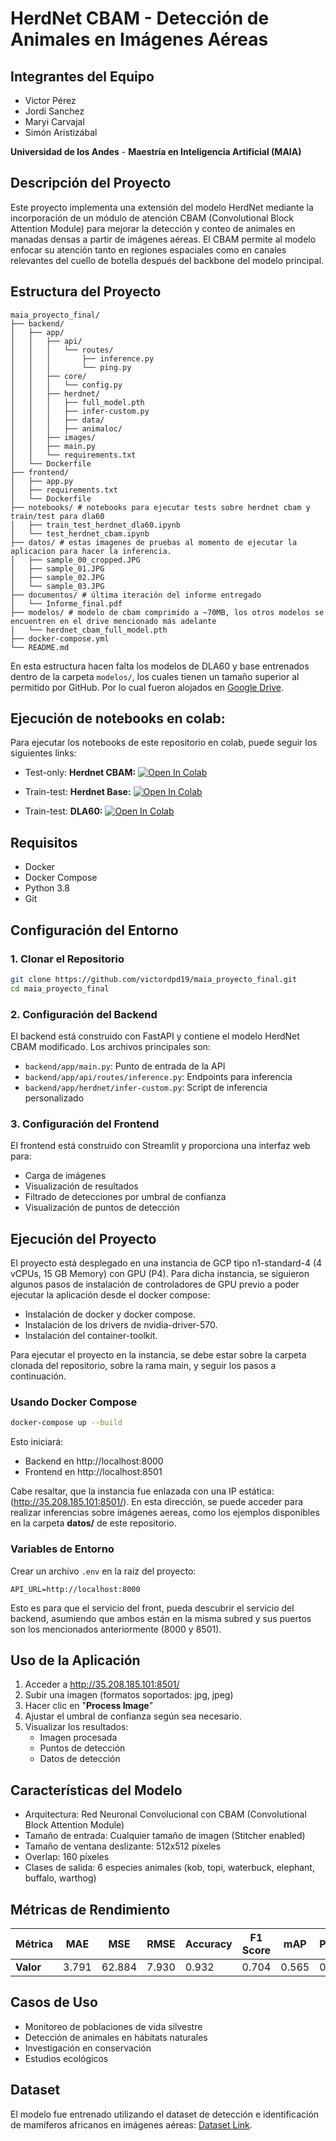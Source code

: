 # HerdNet CBAM - Detección de Animales en Imágenes Aéreas

## Integrantes del Equipo
- Victor Pérez
- Jordi Sanchez
- Maryi Carvajal
- Simón Aristizábal

**Universidad de los Andes** - **Maestría en Inteligencia Artificial (MAIA)**

## Descripción del Proyecto
Este proyecto implementa una extensión del modelo HerdNet mediante la incorporación de un módulo de atención CBAM (Convolutional Block Attention Module) para mejorar la detección y conteo de animales en manadas densas a partir de imágenes aéreas. El CBAM permite al modelo enfocar su atención tanto en regiones espaciales como en canales relevantes del cuello de botella después del backbone del modelo principal.

## Estructura del Proyecto
```
maia_proyecto_final/
├── backend/
│   ├── app/
│   │   ├── api/
│   │   │   └── routes/
│   │   │       ├── inference.py
│   │   │       └── ping.py
│   │   ├── core/
│   │   │   └── config.py
│   │   ├── herdnet/
│   │   │   ├── full_model.pth
│   │   │   ├── infer-custom.py
│   │   │   ├── data/
│   │   │   ├── animaloc/
│   │   ├── images/
│   │   ├── main.py
│   │   └── requirements.txt
│   └── Dockerfile
├── frontend/
│   ├── app.py
│   ├── requirements.txt
│   └── Dockerfile
├── notebooks/ # notebooks para ejecutar tests sobre herdnet cbam y train/test para dla60
│   ├── train_test_herdnet_dla60.ipynb
│   └── test_herdnet_cbam.ipynb
├── datos/ # estas imagenes de pruebas al momento de ejecutar la aplicacion para hacer la inferencia.
│   ├── sample_00_cropped.JPG
│   ├── sample_01.JPG
│   ├── sample_02.JPG
│   └── sample_03.JPG
├── documentos/ # última iteración del informe entregado
│   └── Informe_final.pdf
├── modelos/ # modelo de cbam comprimido a ~70MB, los otros modelos se encuentren en el drive mencionado más adelante
│   └── herdnet_cbam_full_model.pth
├── docker-compose.yml
└── README.md
```

En esta estructura hacen falta los modelos de DLA60 y base entrenados dentro de la carpeta `modelos/`, los cuales tienen un tamaño superior al permitido por GitHub. Por lo cual fueron alojados en [Google Drive](https://drive.google.com/drive/folders/1-XwV-6Sp7P04gw3d7YDeeQgVUXqTzRTt?usp=sharing).

## Ejecución de notebooks en colab:
Para ejecutar los notebooks de este repositorio en colab, puede seguir los siguientes links:

  
* Test-only: **Herdnet CBAM:** [![Open In Colab](https://colab.research.google.com/assets/colab-badge.svg)](https://colab.research.google.com/github/victordpd19/maia_proyecto_final/blob/main/notebooks/test_herdnet_cbam.ipynb)
  
* Train-test: **Herdnet Base:** [![Open In Colab](https://colab.research.google.com/assets/colab-badge.svg)](https://colab.research.google.com/github/victordpd19/maia_proyecto_final/blob/main/notebooks/train_test_hernet_base.ipynb)
  
* Train-test: **DLA60:** [![Open In Colab](https://colab.research.google.com/assets/colab-badge.svg)](https://colab.research.google.com/github/victordpd19/maia_proyecto_final/blob/main/notebooks/train_test_herdnet_dla60.ipynb)


## Requisitos
- Docker
- Docker Compose
- Python 3.8
- Git

## Configuración del Entorno

### 1. Clonar el Repositorio
```bash
git clone https://github.com/victordpd19/maia_proyecto_final.git
cd maia_proyecto_final
```

### 2. Configuración del Backend
El backend está construido con FastAPI y contiene el modelo HerdNet CBAM modificado. Los archivos principales son:
- `backend/app/main.py`: Punto de entrada de la API
- `backend/app/api/routes/inference.py`: Endpoints para inferencia
- `backend/app/herdnet/infer-custom.py`: Script de inferencia personalizado

### 3. Configuración del Frontend
El frontend está construido con Streamlit y proporciona una interfaz web para:
- Carga de imágenes
- Visualización de resultados
- Filtrado de detecciones por umbral de confianza
- Visualización de puntos de detección

## Ejecución del Proyecto

El proyecto está desplegado en una instancia de GCP tipo n1-standard-4 (4 vCPUs, 15 GB Memory) con GPU (P4). Para dicha instancia, se siguieron algunos pasos de instalación de controladores de GPU previo a poder ejecutar la aplicación desde el docker compose:

* Instalación de docker y docker compose.
* Instalación de los drivers de nvidia-driver-570.
* Instalación del container-toolkit.

Para ejecutar el proyecto en la instancia, se debe estar sobre la carpeta clonada del repositorio, sobre la rama main, y seguir los pasos a continuación.

### Usando Docker Compose
```bash
docker-compose up --build
```

Esto iniciará:
- Backend en http://localhost:8000
- Frontend en http://localhost:8501

Cabe resaltar, que la instancia fue enlazada con una IP estática: (http://35.208.185.101:8501/). En esta dirección, se puede acceder para realizar inferencias sobre imágenes aereas, como los ejemplos disponibles en la carpeta **datos/** de este repositorio.

### Variables de Entorno
Crear un archivo `.env` en la raíz del proyecto:
```
API_URL=http://localhost:8000
```
Esto es para que el servicio del front, pueda descubrir el servicio del backend, asumiendo que ambos están en la misma subred y sus puertos son los mencionados anteriormente (8000 y 8501).


## Uso de la Aplicación
1. Acceder a http://35.208.185.101:8501/
2. Subir una imagen (formatos soportados: jpg, jpeg)
3. Hacer clic en "**Process Image**"
4. Ajustar el umbral de confianza según sea necesario.
5. Visualizar los resultados:
   - Imagen procesada
   - Puntos de detección
   - Datos de detección

## Características del Modelo
- Arquitectura: Red Neuronal Convolucional con CBAM (Convolutional Block Attention Module)
- Tamaño de entrada: Cualquier tamaño de imagen (Stitcher enabled)
- Tamaño de ventana deslizante: 512x512 píxeles
- Overlap: 160 píxeles
- Clases de salida: 6 especies animales (kob, topi, waterbuck, elephant, buffalo, warthog)

## Métricas de Rendimiento


| Métrica | MAE | MSE | RMSE | Accuracy | F1 Score | mAP | Precision | Recall |
|---------|-----|-----|------|----------|----------|-----|-----------|---------|
| **Valor** | 3.791 | 62.884 | 7.930 | 0.932 | 0.704 | 0.565 | 0.634 | 0.792 |


## Casos de Uso
- Monitoreo de poblaciones de vida silvestre
- Detección de animales en hábitats naturales
- Investigación en conservación
- Estudios ecológicos

## Dataset
El modelo fue entrenado utilizando el dataset de detección e identificación de mamíferos africanos en imágenes aéreas: [Dataset Link](https://dataverse.uliege.be/dataset.xhtml?persistentId=doi:10.58119/ULG/MIRUU5). 




